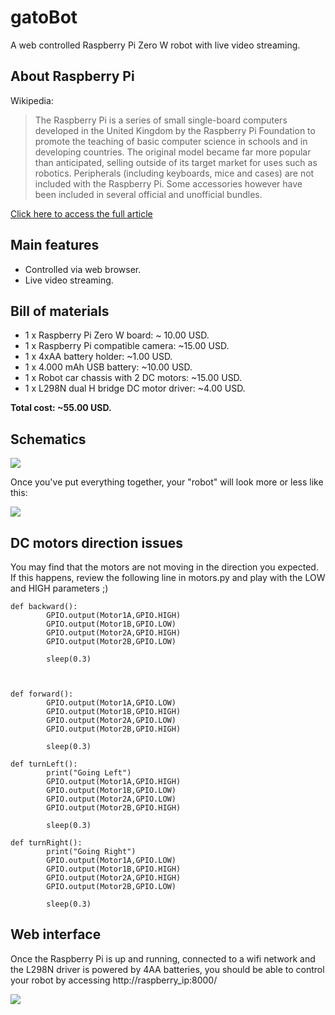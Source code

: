 # gatoBot

A web controlled Raspberry Pi Zero W robot with live video streaming.

## About Raspberry Pi
Wikipedia:

> The Raspberry Pi is a series of small single-board computers developed in the United Kingdom by the Raspberry Pi Foundation to promote the teaching of basic computer science in schools and in developing countries. The original model became far more popular than anticipated, selling outside of its target market for uses such as robotics. Peripherals (including keyboards, mice and cases) are not included with the Raspberry Pi. Some accessories however have been included in several official and unofficial bundles.

[Click here to access the full article](https://en.wikipedia.org/wiki/Raspberry_Pi)

## Main features
- Controlled via web browser.
- Live video streaming.

## Bill of materials
- 1 x Raspberry Pi Zero W board: ~ 10.00 USD.
- 1 x Raspberry Pi compatible camera: ~15.00 USD.
- 1 x 4xAA battery holder: ~1.00 USD.
- 1 x 4.000 mAh USB battery: ~10.00 USD.
- 1 x Robot car chassis with 2 DC motors: ~15.00 USD.
- 1 x L298N dual H bridge DC motor driver: ~4.00 USD.

**Total cost: ~55.00 USD.**

## Schematics

![](https://user-images.githubusercontent.com/22028245/32573518-9223687e-c4ce-11e7-89dd-16900c512cdd.png)

Once you've put everything together, your "robot" will look more or less like this:

![](https://user-images.githubusercontent.com/22028245/32569737-413927ca-c4c2-11e7-825d-7e06fe739141.jpg)

## DC motors direction issues

You may find that the motors are not moving in the direction you expected. If this happens, review the following line in motors.py and play with the LOW and HIGH parameters ;)

	def backward():
	        GPIO.output(Motor1A,GPIO.HIGH)
	        GPIO.output(Motor1B,GPIO.LOW)
	        GPIO.output(Motor2A,GPIO.HIGH)
	        GPIO.output(Motor2B,GPIO.LOW)
	
	        sleep(0.3)
	
	
	
	def forward():
	        GPIO.output(Motor1A,GPIO.LOW)
	        GPIO.output(Motor1B,GPIO.HIGH)
	        GPIO.output(Motor2A,GPIO.LOW)
	        GPIO.output(Motor2B,GPIO.HIGH)
	
	        sleep(0.3)
	
	def turnLeft():
	        print("Going Left")
	        GPIO.output(Motor1A,GPIO.HIGH)
	        GPIO.output(Motor1B,GPIO.LOW)
	        GPIO.output(Motor2A,GPIO.LOW)
	        GPIO.output(Motor2B,GPIO.HIGH)
	
	        sleep(0.3)
	
	def turnRight():
	        print("Going Right")
	        GPIO.output(Motor1A,GPIO.LOW)
	        GPIO.output(Motor1B,GPIO.HIGH)
	        GPIO.output(Motor2A,GPIO.HIGH)
	        GPIO.output(Motor2B,GPIO.LOW)
	
	        sleep(0.3)


## Web interface

Once the Raspberry Pi is up and running, connected to a wifi network and the L298N driver is powered by 4AA batteries, you should be able to control your robot by accessing http://raspberry_ip:8000/

![](https://user-images.githubusercontent.com/22028245/32572842-356be6bc-c4cc-11e7-9793-c094f5052fff.jpg)